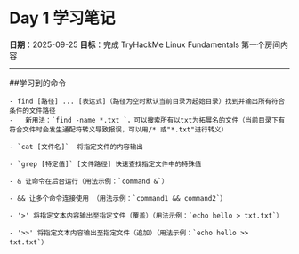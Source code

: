 ﻿# Day 1 学习笔记

**日期**：2025-09-25
**目标**：完成 TryHackMe Linux Fundamentals 第一个房间内容

---

##学习到的命令

```
- find [路径] ... [表达式]（路径为空时默认当前目录为起始目录）找到并输出所有符合条件的文件路径
- 	新用法：`find -name *.txt `，可以搜索所有以txt为拓展名的文件（当前目录下有符合文件时会发生通配符转义导致报误，可以用/*	或"*.txt"进行转义）

- `cat [文件名]`  将指定文件的内容输出

- `grep [特定值]` [文件路径] 快速查找指定文件中的特殊值

- & 让命令在后台运行（用法示例：`command &`）

- && 让多个命令连接使用 （用法示例：`command1 && command2`）

- '>' 将指定文本内容输出至指定文件（覆盖）（用法示例：`echo hello > txt.txt`）

- '>>' 将指定文本内容输出至指定文件（追加）（用法示例：`echo hello >> txt.txt`）

```



